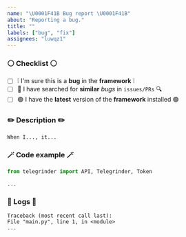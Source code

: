 ```yaml
---
name: "\U0001F41B Bug report \U0001F41B"
about: "Reporting a bug."
title: ""
labels: ["bug", "fix"]
assignees: "luwqz1"
---
```


### ⚪️ Checklist ⚪️
* [ ] ❕ I'm sure this is a **bug** in the **framework** ❕
* [ ] 🔎 I have searched for **similar** *bugs* in `issues/PRs` 🔍
* [ ] 🟢 I have the **latest** version of the **framework** installed 🟢

### ✏️ Description ✏️
<!-- Describe the bug -->
`When I..., it...`

### 🪄 Code example 🪄
<!--  Provide a minimal reproducible example -->
```python
from telegrinder import API, Telegrinder, Token

...
```

### 📝 Logs 📝
<!-- Provide logs/errors to review the issue -->
```
Traceback (most recent call last):
File "main.py", line 1, in <module>
...
```